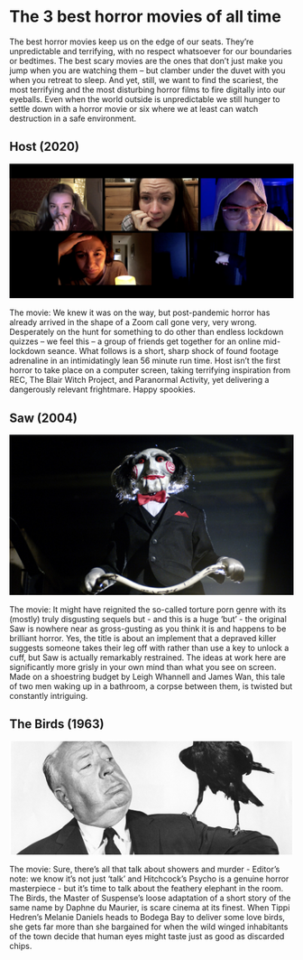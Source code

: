 # The 3 best horror movies of all time

The best horror movies keep us on the edge of our seats. They’re unpredictable and terrifying, with no respect whatsoever for our boundaries or bedtimes. The best scary movies are the ones that don’t just make you jump when you are watching them – but clamber under the duvet with you when you retreat to sleep. And yet, still, we want to find the scariest, the most terrifying and the most disturbing horror films to fire digitally into our eyeballs. Even when the world outside is unpredictable we still hunger to settle down with a horror movie or six where we at least can watch destruction in a safe environment.

## Host (2020)
![Branching](fjzddfz.jpg)

The movie: We knew it was on the way, but post-pandemic horror has already arrived in the shape of a Zoom call gone very, very wrong. Desperately on the hunt for something to do other than endless lockdown quizzes – we feel this – a group of friends get together for an online mid-lockdown seance. What follows is a short, sharp shock of found footage adrenaline in an intimidatingly lean 56 minute run time. Host isn’t the first horror to take place on a computer screen, taking terrifying inspiration from REC, The Blair Witch Project, and Paranormal Activity, yet delivering a dangerously relevant frightmare. Happy spookies. 

## Saw (2004)
![Branching](gasg.jpg)

The movie: It might have reignited the so-called torture porn genre with its (mostly) truly disgusting sequels but - and this is a huge ‘but’ - the original Saw is nowhere near as gross-gusting as you think it is and happens to be brilliant horror. Yes, the title is about an implement that a depraved killer suggests someone takes their leg off with rather than use a key to unlock a cuff, but Saw is actually remarkably restrained. The ideas at work here are significantly more grisly in your own mind than what you see on screen. Made on a shoestring budget by Leigh Whannell and James Wan, this tale of two men waking up in a bathroom, a corpse between them, is twisted but constantly intriguing. 

## The Birds (1963)
![Branching](hdhd.jpg)

The movie: Sure, there’s all that talk about showers and murder - Editor’s note: we know it’s not just ‘talk’ and Hitchcock’s Psycho is a genuine horror masterpiece - but it’s time to talk about the feathery elephant in the room. The Birds, the Master of Suspense’s loose adaptation of a short story of the same name by Daphne du Maurier, is scare cinema at its finest. When Tippi Hedren’s Melanie Daniels heads to Bodega Bay to deliver some love birds, she gets far more than she bargained for when the wild winged inhabitants of the town decide that human eyes might taste just as good as discarded chips. 

